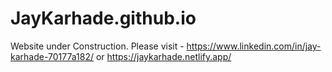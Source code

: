 # JayKarhade.github.io

Website under Construction. Please visit - https://www.linkedin.com/in/jay-karhade-70177a182/ or https://jaykarhade.netlify.app/

